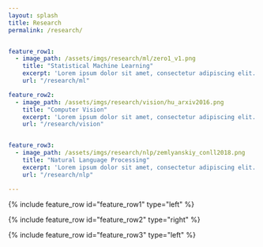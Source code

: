 ```yaml
---
layout: splash
title: Research
permalink: /research/


feature_row1:
  - image_path: /assets/imgs/research/ml/zero1_v1.png
    title: "Statistical Machine Learning"
    excerpt: 'Lorem ipsum dolor sit amet, consectetur adipiscing elit. Cras aliquam sem ut tortor finibus, sit amet posuere massa ultricies. Nullam id neque ut tellus viverra luctus. Aliquam fringilla sollicitudin iaculis. Aenean volutpat laoreet mauris id ullamcorper. Praesent nunc justo, molestie nec porta mattis, pellentesque vitae enim. Nunc vestibulum mauris vitae bibendum finibus. Phasellus facilisis finibus massa, non viverra eros venenatis non.'
    url: "/research/ml"

feature_row2:
  - image_path: /assets/imgs/research/vision/hu_arxiv2016.png
    title: "Computer Vision"
    excerpt: 'Lorem ipsum dolor sit amet, consectetur adipiscing elit. Cras aliquam sem ut tortor finibus, sit amet posuere massa ultricies. Nullam id neque ut tellus viverra luctus. Aliquam fringilla sollicitudin iaculis. Aenean volutpat laoreet mauris id ullamcorper. Praesent nunc justo, molestie nec porta mattis, pellentesque vitae enim. Nunc vestibulum mauris vitae bibendum finibus. Phasellus facilisis finibus massa, non viverra eros venenatis non.'
    url: "/research/vision"


feature_row3:
  - image_path: /assets/imgs/research/nlp/zemlyanskiy_conll2018.png
    title: "Natural Language Processing"
    excerpt: 'Lorem ipsum dolor sit amet, consectetur adipiscing elit. Cras aliquam sem ut tortor finibus, sit amet posuere massa ultricies. Nullam id neque ut tellus viverra luctus. Aliquam fringilla sollicitudin iaculis. Aenean volutpat laoreet mauris id ullamcorper. Praesent nunc justo, molestie nec porta mattis, pellentesque vitae enim. Nunc vestibulum mauris vitae bibendum finibus. Phasellus facilisis finibus massa, non viverra eros venenatis non.'
    url: "/research/nlp"

---
```


{% include feature_row id="feature_row1" type="left" %}

{% include feature_row id="feature_row2" type="right" %}

{% include feature_row id="feature_row3" type="left" %}

<!--
<b> <a href="/research/ml_rl/">Statistical Machine Learning / Reinforcement Learning (ML/RL) </a> </b>


<b> <a href="/research/vision/">Vision</a> </b>

<b> <a href="/research/nlp/">Natural Language Processing (NLP)</a> </b>
-->

<!--
We are primarily interested in fundamental research questions in statistical machine learning. Our goal is to invent new statistical models, inference methods and computational algorithms.

Statistical machine learning is a vast field that has rapidly changing the landscape of Artificial Intelligence (AI). Our collaborations and us have worked on many subareas in machine learning. Our past (and ongoing) research topics include:

1. unsupervised learning including probabilistic latent variable models and dimensionality reduction;
2. supervised learning especially under data paucity (or learning with small data): multi-task learning, transfer learning, zero-shot learning and domain adaptation;
3. representation learning for automatically inferring useful features from data: learning kernels and metrics, deep learning architectures, etc;
4. large-scale machine learning systems and algorithms: distributed optimization, large-scale kernel methods, etc.

Our research agenda is often inspired by many AI problems: speech and language processing, computer vision, robotics, and others.

Most recently, we have branched into applying machine learning (and other AI techniques) to **life** and **medical** sciences. Many unique opportunities and challenges arise in those domains. For example, we are very interested in both theoretical and applied topics in learning for decision making (such as clinical trial, personalized and precision treatment, etc).
-->
